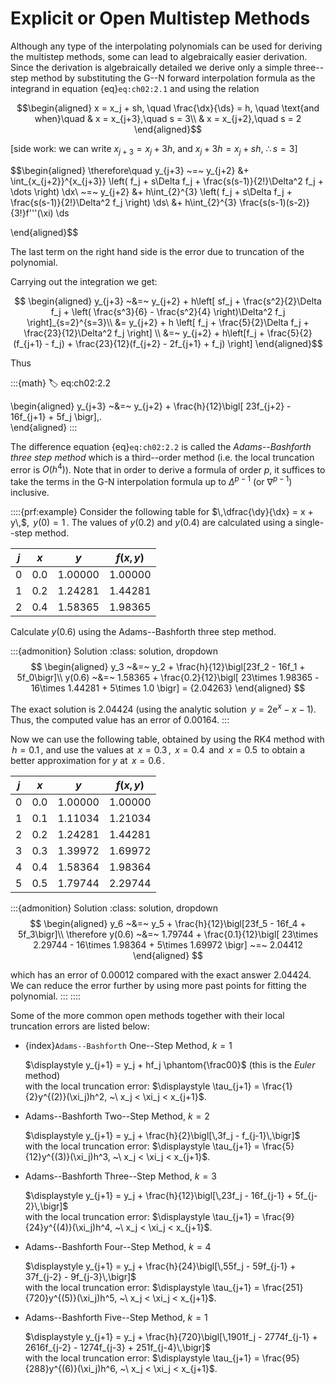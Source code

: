 # Explicit or Open Multistep Methods

Although any type of the interpolating polynomials can be used for
deriving the multistep methods, some can lead to algebraically easier
derivation. Since the derivation is algebraically detailed we derive
only a simple three--step method by substituting the G--N forward
interpolation formula as the integrand in equation {eq}`eq:ch02:2.1`
and using the relation 

$$\begin{aligned}
    x = x_j + sh, \quad \frac{\dx}{\ds} = h, \quad \text{and when}\quad
    & x = x_{j+3},\quad s = 3\\
    & x = x_{j+2},\quad s = 2    
\end{aligned}$$ 

\[side work: we can write $x_{j+3} = x_j + 3h$, and
$x_j + 3h = x_j + sh$, $\therefore\,s = 3$\]

$$\begin{aligned}
    \therefore\quad y_{j+3} ~=~ y_{j+2} &+ \int_{x_{j+2}}^{x_{j+3}} \left(
    f_j + s\Delta f_j + \frac{s(s-1)}{2!}\Delta^2 f_j + \dots
    \right) \dx\\
    ~=~ y_{j+2} &+ h\int_{2}^{3} \left(
    f_j + s\Delta f_j + \frac{s(s-1)}{2!}\Delta^2 f_j
    \right) \ds\\
    &+ h\int_{2}^{3} \frac{s(s-1)(s-2)}{3!}f'''(\xi) \ds
    
\end{aligned}$$ 

The last term on the right hand side is the error due to
truncation of the polynomial.

Carrying out the integration we get: 

$$
\begin{aligned}
    y_{j+3} ~&=~ y_{j+2} + h\left[ sf_j + \frac{s^2}{2}\Delta f_j + \left(
            \frac{s^3}{6} - \frac{s^2}{4} \right)\Delta^2 f_j \right]_{s=2}^{s=3}\\
    &= y_{j+2} + h \left[ f_j + \frac{5}{2}\Delta f_j + \frac{23}{12}\Delta^2 f_j     \right] \\
    &=~ y_{j+2} + h\left[f_j + \frac{5}{2}(f_{j+1} - f_j) + \frac{23}{12}(f_{j+2} - 2f_{j+1} + f_j) \right]    
\end{aligned}$$ 

Thus

:::{math}
:label: eq:ch02:2.2

\begin{aligned}
    y_{j+3} ~&=~ y_{j+2} + \frac{h}{12}\bigl[
    23f_{j+2} - 16f_{j+1} + 5f_j
    \bigr]\,.  
\end{aligned}
:::

The difference equation {eq}`eq:ch02:2.2` is called the *Adams--Bashforth three step
method* which is a third--order method (i.e. the local truncation error
is $O(h^4)$). Note that in order to derive a formula of order $p$, it
suffices to take the terms in the G-N interpolation formula up to
$\Delta^{p-1}$ (or $\nabla^{p-1}$) inclusive.

::::{prf:example}
Consider the following table for $\,\dfrac{\dy}{\dx} = x + y\,$,
$\,y(0) = 1\,$. The values of $y(0.2)$ and $y(0.4)$ are calculated using
a single--step method.


| $j$ | $x$ | $y$ | $f(x,y)$|
|--|-----|---------|--------|
|0 | 0.0 | 1.00000 | 1.00000|
|1 | 0.2 | 1.24281 | 1.44281|
|2 | 0.4 | 1.58365 | 1.98365|

Calculate $y(0.6)$ using the Adams--Bashforth three step method.

<!-- :::{dropdown} Solution (click to show) -->
:::{admonition} Solution
:class: solution, dropdown
$$
\begin{aligned}
        y_3 ~&=~ y_2 + \frac{h}{12}\bigl[23f_2 - 16f_1 + 5f_0\bigr]\\
        y(0.6) ~&=~ 1.58365 + \frac{0.2}{12}\bigl[
        23\times 1.98365 - 16\times 1.44281 + 5\times 1.0
        \bigr] = {2.04263}        
\end{aligned}
$$

The exact solution is $2.04424$ (using the analytic solution
$\,y = 2\text{e}^x - x - 1$). Thus, the computed value has an error of
$0.00164$.
:::

Now we can use the following table, obtained by using the RK4 method
with $\,h = 0.1\,$, and use the values at $\,x = 0.3\,$, $\,x = 0.4\,$
and $\,x = 0.5\,$ to obtain a better approximation for $y$ at
$\,x = 0.6\,$.

| $j$ | $x$ | $y$ | $f(x,y)$|
|--|-----|---------|--------|
|0 | 0.0 | 1.00000 | 1.00000|
|1 | 0.1 | 1.11034 | 1.21034|
|2 | 0.2 | 1.24281 | 1.44281|
|3 | 0.3 | 1.39972 | 1.69972|
|4 | 0.4 | 1.58364 | 1.98364|
|5 | 0.5 | 1.79744 | 2.29744|

<!-- :::{dropdown} Solution (click to show) -->
:::{admonition} Solution
:class: solution, dropdown
$$
\begin{aligned}
        y_6 ~&=~ y_5 + \frac{h}{12}\bigl[23f_5 - 16f_4 + 5f_3\bigr]\\
        \therefore y(0.6) ~&=~ 1.79744 + \frac{0.1}{12}\bigl[
        23\times 2.29744 - 16\times 1.98364 + 5\times 1.69972
        \bigr] ~=~ 2.04412        
\end{aligned}
$$ 

which has an error of $0.00012$ compared with the exact
answer $2.04424$. We can reduce the error further by using more past
points for fitting the polynomial.
:::
::::

Some of the more common open methods together with their local
truncation errors are listed below:

- {index}`Adams--Bashforth` One--Step Method, $k=1$

    $\displaystyle y_{j+1} = y_j + hf_j \phantom{\frac00}$ (this is the *Euler* method)\
    with the local truncation error: 
    $\displaystyle \tau_{j+1} = \frac{1}{2}y^{(2)}(\xi_j)h^2, ~\ x_j < \xi_j < x_{j+1}$.

- Adams--Bashforth Two--Step Method, $k=2$

    $\displaystyle y_{j+1} = y_j + \frac{h}{2}\bigl[\,3f_j - f_{j-1}\,\bigr]$\
    with the local truncation error:
    $\displaystyle \tau_{j+1} = \frac{5}{12}y^{(3)}(\xi_j)h^3,
    ~\ x_j < \xi_j < x_{j+1}$.

- Adams--Bashforth Three--Step Method, $k=3$

    $\displaystyle y_{j+1} = y_j + \frac{h}{12}\bigl[\,23f_j - 16f_{j-1} + 5f_{j-2}\,\bigr]$\
    with the local truncation error:
    $\displaystyle \tau_{j+1} = \frac{9}{24}y^{(4)}(\xi_j)h^4,
    ~\ x_j < \xi_j < x_{j+1}$.

- Adams--Bashforth Four--Step Method, $k=4$

    $\displaystyle y_{j+1} = y_j + \frac{h}{24}\bigl[\,55f_j - 59f_{j-1} + 37f_{j-2} - 9f_{j-3}\,\bigr]$\
    with the local truncation error:
    $\displaystyle \tau_{j+1} = \frac{251}{720}y^{(5)}(\xi_j)h^5,
    ~\ x_j < \xi_j < x_{j+1}$.

- Adams--Bashforth Five--Step Method, $k=1$

    $\displaystyle y_{j+1} = y_j + \frac{h}{720}\bigl[\,1901f_j - 2774f_{j-1} + 2616f_{j-2} - 1274f_{j-3} + 251f_{j-4}\,\bigr]$\
    with the local truncation error:
    $\displaystyle \tau_{j+1} = \frac{95}{288}y^{(6)}(\xi_j)h^6,
    ~\ x_j < \xi_j < x_{j+1}$.